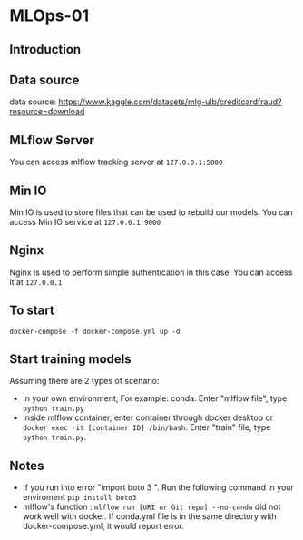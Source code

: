 # MLOps-01

## Introduction

## Data source

data source: https://www.kaggle.com/datasets/mlg-ulb/creditcardfraud?resource=download

## MLflow Server

You can access mlflow tracking server at `127.0.0.1:5000`

## Min IO 

Min IO is used to store files that can be used to rebuild our models. You can access Min IO service at `127.0.0.1:9000`

## Nginx

Nginx is used to perform simple authentication in this case. You can access it at `127.0.0.1`

## To start 

`docker-compose -f docker-compose.yml up -d `

## Start training models

Assuming there are 2 types of scenario:
 - In your own environment, For example: conda. Enter "mlflow file", type `python train.py`
 - Inside mlflow container, enter container through docker desktop or `docker exec -it [container ID] /bin/bash`. Enter "train" file, type `python train.py`.
 
## Notes
 - If you run into error "import boto 3 ". Run the following command in your enviroment `pip install boto3`
 - mlflow's function : `mlflow run [URI or Git repo] --no-conda` did not work well with docker. If conda.yml file is in the same directory with docker-compose.yml, it would report error. 
